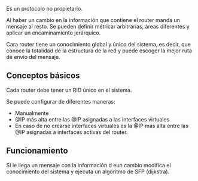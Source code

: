Es un protocolo no propietario.

Al haber un cambio en la información que contiene el router manda un mensaje al resto. Se pueden definir métricar arbitrarias, áreas diferentes y aplicar un encaminamiento jerárquico.

Cara router tiene un conocimiento global y único del sistema, es decir, que conoce la totalidad de la estructura de la red y puede escoger la mejor ruta de envío del mensaje.

## Conceptos básicos

Cada router debe tener un RID único en el sistema.

Se puede configurar de diferentes maneras:

- Manualmente
- @IP más alta entre las @IP asignadas a las interfaces virtuales
- En caso de no crearse interfaces virtuales es la @IP más alta entre las @IP asignadas a interfaces activas del router.

## Funcionamiento

SI le llega un mensaje con la información d eun cambio modifica el conocimiento del sistema y ejecuta un algoritmo de SFP (dijkstra).


